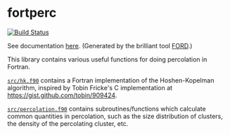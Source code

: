 # fortperc
[![Build Status](https://travis-ci.org/anjohan/fortperc.svg?branch=master)](https://travis-ci.org/anjohan/fortperc)

See documentation [here](https://anjohan.github.io/fortperc/). (Generated by the brilliant tool [FORD](https://github.com/cmacmackin/ford).)

This library contains various useful functions for doing percolation in Fortran.

[`src/hk.f90`](https://github.com/anjohan/fortperc/blob/master/src/hk.f90) contains a Fortran implementation of the Hoshen-Kopelman algorithm, inspired by Tobin Fricke's C implementation at https://gist.github.com/tobin/909424.

[`src/percolation.f90`](https://github.com/anjohan/fortperc/blob/master/src/percolation.f90) contains subroutines/functions which calculate common quantities in percolation, such as the size distribution of clusters, the density of the percolating cluster, etc.
